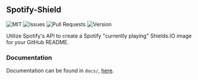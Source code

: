 ## Spotify-Shield

![MIT](https://img.shields.io/github/license/Ekstropiya/Spotify-Shield)
![Issues](https://img.shields.io/github/issues/Ekstropiya/Spotify-Shield)
![Pull Requests](https://img.shields.io/github/issues-pr/Ekstropiya/Spotify-Shield?label=pull%20requests)
![Version](https://img.shields.io/github/v/tag/Ekstropiya/Spotify-Shield)

Utilize Spotify's API to create a Spotify "currently playing" Shields.IO image for your GitHub README. 

### Documentation

Documentation can be found in ``docs/``, [here](docs/README.md).
